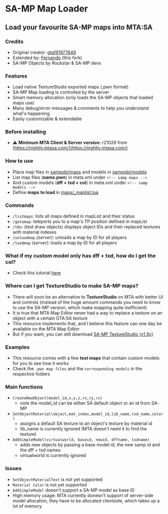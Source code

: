 # SA-MP Map Loader

## Load your favourite SA-MP maps into MTA:SA

### Credits

* Original creator: [gta191977649](https://github.com/gta191977649)
* Extended by: [Fernando](https://github.com/Fernando-A-Rocha) (this fork)
* SA-MP Objects by Rockstar & SA-MP devs

### Features

* Load native TextureStudio exported maps (.pwn format)
* SA-MP Map loading is controlled by the server
* Smart memory allocation (only loads the SA-MP objects that loaded maps use)
* Many debug/error messages & comments to help you understand what's happening
* Easily customizable & extendable

### Before installing

* ⚠️ **Minimum MTA Client & Server version:** r21026 from [https://nightly.mtasa.com/](https://nightly.mtasa.com/)

### How to use

* Place map files in [sampobj/maps](sampobj/maps) and models in [sampobj/models](sampobj/models)
* List map files (**name.pwn**) in meta.xml under `<!-- samp maps -->`
* And custom models (**dff + txd + col**) in meta.xml under `<!-- samp models -->`
* Define **maps to load** in [maps/_maplist.lua](sampobj/maps/_maplist.lua)

### Commands

* `/listmaps`: lists all maps defined in mapList and their status
* `/gotomap`: teleports you to a map's TP position defined in mapList
* `/tdo`: (test draw objects) displays object IDs and their replaced textures with material indexes
* `/unloadmap` *(server)*: unloads a map by ID for all players
* `/loadmap` *(server)*: loads a map by ID for all players

### What if my custom model only has dff + txd, how do I get the col?

* Check this tutorial [here](sampobj/models/_TUTORIAL.md)

### Where can I get TextureStudio to make SA-MP maps?

* There will soon be an alternative to **TextureStudio** on MTA with better UI and controls (instead of the huge amount commands you need to know to use the SA-MP version, which make mapping quite inefficient)
* It is true that MTA Map Editor never had a way to replace a texture on an object with a certain GTA:SA texture
* This resource implements that, and I believe this feature can one day be available on the MTA Map Editor
* But if you want, you can still download [SA-MP TextureStudio (v1.9c)](https://github.com/Crayder/Texture-Studio/releases/tag/v1.9c)

### Examples

* This resource comes with a few **test maps** that contain custom models for you to see how it works
* Check the `.pwn map files` and the `corresponding models` in the respective folders

### Main functions

* `CreateNewObject(model_id,x,y,z,rx,ry,rz)` 
    * note the model_id can be either SA default object or an id from SA-MP
* `SetObjectMaterial(object,mat_index,model_id,lib_name,txd_name,color)`
    * assigns a default SA texture to an object's texture by material id
    * lib_name is currently ignored (MTA doesn't need it to find the texture)
* `AddSimpleModel(virtualworld, baseid, newid, dffname, txdname)`
    * adds new objects by passing a base model id, the new samp id and the dff + txd names
    * virtualworld is currently ignored

### Issues

* `SetObjectMaterialText` is not yet supported
* `Material Color` is not yet supported
* `AddSimpleModel` doesn't support a SA-MP model as base ID
* High memory usage: MTA currently donesn't support of server-side model allocation, they have to be allocated clientside, which takes up a lot of memory.
